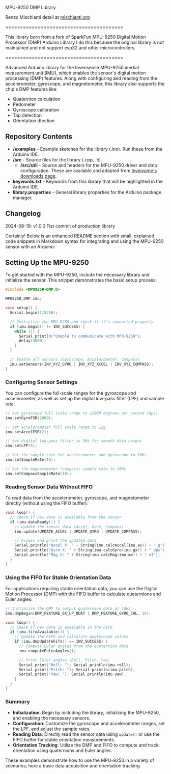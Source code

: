 MPU-9250 DMP Library

Renzo Mischianti detail at [mischianti.org](mischianti.org)


========================================

This library born from a fork of SparkFun MPU-9250 Digital Motion Processor (DMP) Arduino Library
I do this because the original library is not maintained and not support esp32 and other microcontrollers.

========================================

Advanced Arduino library for the Invensense MPU-9250 inertial measurement unit (IMU), which enables the sensor's digital motion processing (DMP) features. Along with configuring and reading from the accelerometer, gyroscope, and magnetometer, this library also supports the chip's DMP features like:

* Quaternion calculation
* Pedometer
* Gyroscope calibration
* Tap detection
* Orientation dtection

Repository Contents
-------------------

* **/examples** - Example sketches for the library (.ino). Run these from the Arduino IDE. 
* **/src** - Source files for the library (.cpp, .h).
	* **/src/util** - Source and headers for the MPU-9250 driver and dmp configuration. These are available and adapted from [Invensene's downloads page](https://www.invensense.com/developers/software-downloads/#sla_content_45).
* **keywords.txt** - Keywords from this library that will be highlighted in the Arduino IDE. 
* **library.properties** - General library properties for the Arduino package manager. 

Changelog
---------------
2024-08-19: v1.0.0 Fist commit of production library

Certainly! Below is an enhanced README section with small, explained code snippets in Markdown syntax for integrating and using the MPU-9250 sensor with an Arduino:

Setting Up the MPU-9250
---------------

To get started with the MPU-9250, include the necessary library and initialize the sensor. This snippet demonstrates the basic setup process:

```cpp
#include <MPU9250-DMP.h>

MPU9250_DMP imu;

void setup() {
  Serial.begin(115200);

  // Initialize the MPU-9250 and check if it's connected properly
  if (imu.begin() != INV_SUCCESS) {
    while (1) {
      Serial.println("Unable to communicate with MPU-9250");
      delay(5000);
    }
  }

  // Enable all sensors (Gyroscope, Accelerometer, Compass)
  imu.setSensors(INV_XYZ_GYRO | INV_XYZ_ACCEL | INV_XYZ_COMPASS);
}
```

### Configuring Sensor Settings

You can configure the full-scale ranges for the gyroscope and accelerometer, as well as set up the digital low-pass filter (LPF) and sample rate:

```cpp
// Set gyroscope full scale range to ±2000 degrees per second (dps)
imu.setGyroFSR(2000);

// Set accelerometer full scale range to ±2g
imu.setAccelFSR(2);

// Set digital low-pass filter to 5Hz for smooth data output
imu.setLPF(5);

// Set the sample rate for accelerometer and gyroscope to 10Hz
imu.setSampleRate(10);

// Set the magnetometer (compass) sample rate to 10Hz
imu.setCompassSampleRate(10);
```

### Reading Sensor Data Without FIFO

To read data from the accelerometer, gyroscope, and magnetometer directly (without using the FIFO buffer):

```cpp
void loop() {
  // Check if new data is available from the sensor
  if (imu.dataReady()) {
    // Update the sensor data (Accel, Gyro, Compass)
    imu.update(UPDATE_ACCEL | UPDATE_GYRO | UPDATE_COMPASS);

    // Access and print the updated data
    Serial.println("Accel X: " + String(imu.calcAccel(imu.ax)) + " g");
    Serial.println("Gyro X: " + String(imu.calcGyro(imu.gx)) + " dps");
    Serial.println("Mag X: " + String(imu.calcMag(imu.mx)) + " uT");
  }
}
```

### Using the FIFO for Stable Orientation Data

For applications requiring stable orientation data, you can use the Digital Motion Processor (DMP) with the FIFO buffer to calculate quaternions and Euler angles:

```cpp
// Initialize the DMP to output quaternion data at 10Hz
imu.dmpBegin(DMP_FEATURE_6X_LP_QUAT | DMP_FEATURE_GYRO_CAL, 10);

void loop() {
  // Check if new data is available in the FIFO
  if (imu.fifoAvailable()) {
    // Update the FIFO and calculate quaternion values
    if (imu.dmpUpdateFifo() == INV_SUCCESS) {
      // Compute Euler angles from the quaternion data
      imu.computeEulerAngles();

      // Print Euler angles (Roll, Pitch, Yaw)
      Serial.print("Roll: "); Serial.println(imu.roll);
      Serial.print("Pitch: "); Serial.println(imu.pitch);
      Serial.print("Yaw: "); Serial.println(imu.yaw);
    }
  }
}
```

### Summary

- **Initialization**: Begin by including the library, initializing the MPU-9250, and enabling the necessary sensors.
- **Configuration**: Customize the gyroscope and accelerometer ranges, set the LPF, and adjust the sample rates.
- **Reading Data**: Directly read the sensor data using `update()` or use the FIFO buffer for stable orientation measurements.
- **Orientation Tracking**: Utilize the DMP and FIFO to compute and track orientation using quaternions and Euler angles.

These examples demonstrate how to use the MPU-9250 in a variety of scenarios, here a basic data acquisition and orientation tracking.